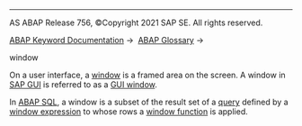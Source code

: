   

* * *

AS ABAP Release 756, ©Copyright 2021 SAP SE. All rights reserved.

[ABAP Keyword Documentation](javascript:call_link\('abenabap.htm'\)) →  [ABAP Glossary](javascript:call_link\('abenabap_glossary.htm'\)) → 

window

On a user interface, a [window](javascript:call_link\('abenuser_interface_glosry.htm'\) "Glossary Entry") is a framed area on the screen. A window in [SAP GUI](javascript:call_link\('abensap_gui_glosry.htm'\) "Glossary Entry") is referred to as a [GUI window](javascript:call_link\('abengui_window_glosry.htm'\) "Glossary Entry").

In [ABAP SQL](javascript:call_link\('abenabap_sql_glosry.htm'\) "Glossary Entry"), a window is a subset of the result set of a [query](javascript:call_link\('abenquery_glosry.htm'\) "Glossary Entry") defined by a [window expression](javascript:call_link\('abenwindow_expression_glosry.htm'\) "Glossary Entry") to whose rows a [window function](javascript:call_link\('abenwindow_function_glosry.htm'\) "Glossary Entry") is applied.